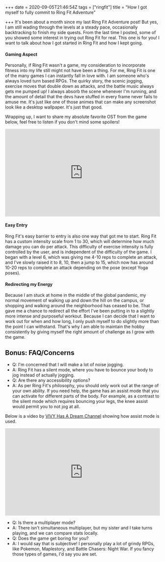 +++
date = 2020-09-05T21:46:54Z
tags = ["ringfit"]
title = "How I got myself to fully commit to Ring Fit Adventure"

+++
It's been about a month since my last Ring Fit Adventure post! But yes, I am still wading through the levels at a steady pace, occasionally backtracking to finish my side quests. From the last time I posted, some of you showed some interest in trying out Ring Fit for real. This one is for you! I want to talk about how I got started in Ring Fit and how I kept going.

#### Gaming Aspect

Personally, if Ring Fit wasn't a game, my consideration to incorporate fitness into my life still might not have been a thing. For me, Ring Fit is one of the many games I can instantly fall in love with. I am someone who's always loved turn based RPGs. The quirky story, the scenic jogging, exercise moves that double down as attacks, and the battle music always gets me pumped up! I always absorb the scene whenever I'm running, and the amount of detail that the devs have stuffed in every frame never fails to amuse me. It's just like one of those animes that can make any screenshot look like a desktop wallpaper. It's just that good.

Wrapping up, I want to share my absolute favorite OST from the game below, feel free to listen if you don't mind some spoilers!

<style>.embed-container { position: relative; padding-bottom: 56.25%; height: 0; overflow: hidden; max-width: 100%; } .embed-container iframe, .embed-container object, .embed-container embed { position: absolute; top: 0; left: 0; width: 100%; height: 100%; }</style><div class='embed-container'><iframe src='https://www.youtube.com/embed/qdjvSjLMFHE' frameborder='0' allowfullscreen></iframe></div>

#### Easy Entry

Ring Fit's easy barrier to entry is also one way that got me to start. Ring Fit has a custom intensity scale from 1 to 30, which will determine how much damage you can do per attack. This difficulty of exercise intensity is fully controlled by the user, and is independent of the difficulty of the game. I began with a level 6, which was giving me 4-10 reps to complete an attack, and I've slowly raised it to 8, 10, then a jump to 15, which now has around 10-20 reps to complete an attack depending on the pose (except Yoga poses).

#### Redirecting my Energy

Because I am stuck at home in the middle of the global pandemic, my normal movement of walking up and down the hill on the campus, or shopping and walking around the neighborhood has ceased to be. That gave me a chance to redirect all the effort I've been putting in to a slightly more intense and purposeful workout. Because I can decide that I want to work out for when and how long, I only push myself to do slightly more than the point I can withstand. That's why I am able to maintain the hobby consistently by giving myself the right amount of challenge as I grow with the game.

## Bonus: FAQ/Concerns

* Q: I'm concerned that I will make a lot of noise jogging.
* A: Ring Fit has a silent mode, where you have to bounce your body to jog instead of actually jogging.
* Q: Are there any accessibility options?
* A: As per Ring Fit's philosophy, you should only work out at the range of your own ability. If you need help, the game has an assist mode that you can activate for different parts of the body. For example, as a contrast to the silent mode which requires bouncing your legs, the knee assist would permit you to not jog at all.

Below is a video by [VIVY Has A Dream Channel](https://www.youtube.com/watch?v=BW8DUDPsmQ4) showing how assist mode is used.

<style>.embed-container { position: relative; padding-bottom: 56.25%; height: 0; overflow: hidden; max-width: 100%; } .embed-container iframe, .embed-container object, .embed-container embed { position: absolute; top: 0; left: 0; width: 100%; height: 100%; }</style><div class='embed-container'><iframe src='https://www.youtube.com/embed/BW8DUDPsmQ4' frameborder='0' allowfullscreen></iframe></div>

* Q: Is there a multiplayer mode?
* A: There isn't simultaneous multiplayer, but my sister and I take turns playing, and we can compare stats locally.
* Q: Does the game get boring for you?
* A: I would say that is subjective! I personally play a lot of grindy RPGs, like Pokemon, Maplestory, and Battle Chasers: Night War. If you fancy those types of games, I'd say you are set.